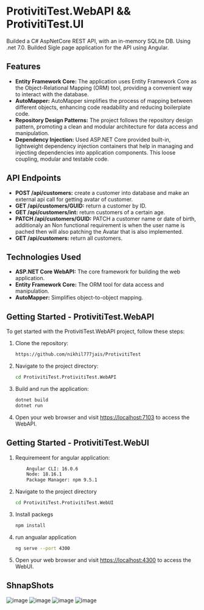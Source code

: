 # ProtivitiTest.WebAPI && ProtivitiTest.UI

Builded a C# AspNetCore REST API, with an in-memory SQLite DB. Using .net 7.0.
Builded Sigle page application for the API using Angular.

## Features 

- **Entity Framework Core:** The application uses Entity Framework Core as the Object-Relational Mapping (ORM) tool, providing a convenient way to interact with the database.
- **AutoMapper:** AutoMapper simplifies the process of mapping between different objects, enhancing code readability and reducing boilerplate code.
- **Repository Design Patterns:** The project follows the repository design pattern, promoting a clean and modular architecture for data access and manipulation.
- **Dependency Injection:** Used ASP.NET Core provided  built-in, lightweight dependency injection containers that help in managing and injecting dependencies into application components. This loose coupling, modular and testable code.

## API Endpoints
- **POST /api/customers:** create a customer into database and make an external api call for getting avatar of customer.
- **GET /api/customers/GUID:** return a customer by ID.
- **GET /api/customers/int:** return customers of a certain age.
- **PATCH /api/customers/GUID:** PATCH a customer name or date of birth, additionaly an Non functional requirement is when the user name is pached then will also patching the Avatar that is also implemented.
- **GET /api/customers:** return all customers.


## Technologies Used
- **ASP.NET Core WebAPI:** The core framework for building the web application.
- **Entity Framework Core:** The ORM tool for data access and manipulation.
- **AutoMapper:** Simplifies object-to-object mapping.

## Getting Started - ProtivitiTest.WebAPI

To get started with the ProtivitiTest.WebAPI  project, follow these steps:

1. Clone the repository:

    ```bash
    https://github.com/nikhil777jais/ProtivitiTest
    ```

2. Navigate to the project directory:

    ```bash
    cd ProtivitiTest.ProtivitiTest.WebAPI
    ```
3. Build and run the application:

    ```bash
    dotnet build
    dotnet run
    ```

4. Open your web browser and visit [https://localhost:7103](https://localhost:7103) to access the WebAPI.

## Getting Started -  ProtivitiTest.WebUI

1. Requiremeent for angular application:
    ```bash
        Angular CLI: 16.0.6
        Node: 18.16.1
        Package Manager: npm 9.5.1
    ```
    
3. Navigate to the project directory

    ```bash
    cd ProtivitiTest.ProtivitiTest.WebUI
    ```
4. Install packegs
    ```bash
    npm install
    ```
5. run angualar application
     ```bash
    ng serve --port 4300
    ```

6. Open your web browser and visit [https://localhost:4300](https://localhost:4300) to access the WebUI.

## ShnapShots
![image](https://github.com/user-attachments/assets/c973863f-ee1c-419f-b968-7a192f7ee037)
![image](https://github.com/user-attachments/assets/2b5b1c32-466f-491b-bd51-59a6e7c9ad83)
![image](https://github.com/user-attachments/assets/c4fb1fa5-8e6a-408d-95ef-46351d115f39)
![image](https://github.com/user-attachments/assets/0e48383e-afd5-437d-b082-5db7e027a65e)



